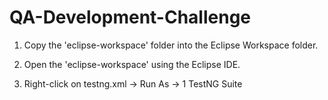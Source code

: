 # QA-Development-Challenge

1. Copy the 'eclipse-workspace' folder into the Eclipse Workspace folder.

2. Open the 'eclipse-workspace' using the Eclipse IDE.

3. Right-click on testng.xml -> Run As -> 1 TestNG Suite
